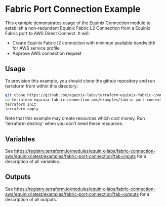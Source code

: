 # Fabric Port Connection Example

This example demonstrates usage of the Equinix Connection module to establish a non-redundant Equinix Fabric L2 Connection from a Equinix Fabric port to AWS Direct Connect. It will:

- Create Equinix Fabric l2 connection with minimun available bandwidth for AWS service profile
- Approve AWS connection request

## Usage

To provision this example, you should clone the github repository and run terraform from within this directory:

```bash
git clone https://github.com/equinix-labs/terraform-equinix-fabric-connection-aws.git
cd terraform-equinix-fabric-connection-aws/examples/fabric-port-connection
terraform init
terraform apply
```

Note that this example may create resources which cost money. Run 'terraform destroy' when you don't need these resources.

## Variables

See <https://registry.terraform.io/modules/equinix-labs/fabric-connection-aws/equinix/latest/examples/fabric-port-connection?tab=inputs> for a description of all variables.

## Outputs

See <https://registry.terraform.io/modules/equinix-labs/fabric-connection-aws/equinix/latest/examples/fabric-port-connection?tab=outputs> for a description of all outputs.
